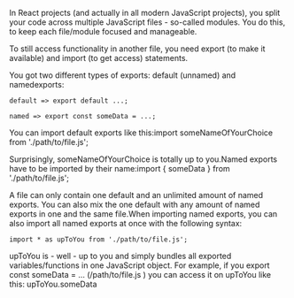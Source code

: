 In React projects (and actually in all modern JavaScript projects), you split your code across multiple JavaScript files - so-called modules. You do this, to keep each file/module focused and manageable.

To still access functionality in another file, you need export
(to make it available) and import (to get
access) statements.

You got two different types of
exports: default (unnamed) and namedexports:


```
default => export default ...; 

named => export const someData = ...;  
```

You can import default exports like this:import someNameOfYourChoice from './path/to/file.js'; 

Surprisingly, someNameOfYourChoice is totally up to you.Named exports have to be imported by their name:import { someData } from './path/to/file.js'; 

A file can only contain one default and an unlimited amount of named exports. You can also mix the one default with any amount of named exports in one and the same file.When importing named exports, you can also import all named exports at once with the following syntax:

```
import * as upToYou from './path/to/file.js'; 
```


upToYou is - well - up to you and simply bundles all exported variables/functions in one JavaScript object. For example, if you export const someData = ... (/path/to/file.js ) you can access it on upToYou like 
this: upToYou.someData 


